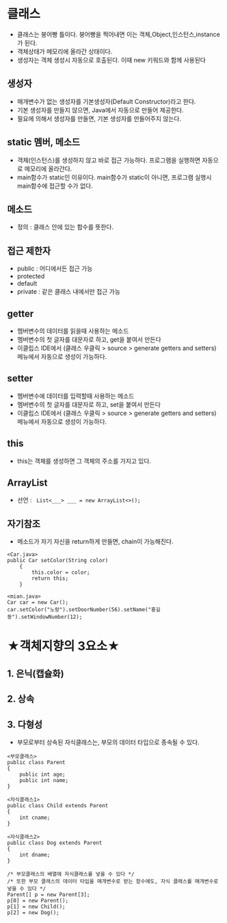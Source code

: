 # 클래스
* 클래스는 붕어빵 틀이다. 붕어빵을 찍어내면 이는 객체,Object,인스턴스,instance가 된다.
* 객체상태가 메모리에 올라간 상태이다. 
* 생성자는 객체 생성시 자동으로 호출된다. 이때 new 키워드와 함께 사용된다

## 생성자
* 매개변수가 없는 생성자를 기본생성자(Default Constructor)라고 한다.
* 기본 생성자를 만들지 않으면, Java에서 자동으로 만들어 제공한다.
* 필요에 의해서 생성자를 만들면, 기본 생성자를 만들어주지 않는다.

## static 멤버, 메소드
* 객체(인스턴스)를 생성하지 않고 바로 접근 가능하다. 프로그램을 실행하면 자동으로 메모리에 올라간다. 
* main함수가 static인 이유이다. main함수가 static이 아니면, 프로그램 실행시 main함수에 접근할 수가 없다.

## 메소드
* 정의 : 클래스 안에 있는 함수를 뜻한다.

## 접근 제한자
* public : 어디에서든 접근 가능
* protected
* default 
* private : 같은 클래스 내에서만 접근 가능

## getter
* 멤버변수의 데이터를 읽을때 사용하는 메소드
* 멤버변수의 첫 글자를 대문자로 하고, get을 붙여서 만든다
* 이클립스 IDE에서 (클래스 우클릭 > source > generate getters and setters) 메뉴에서 자동으로 생성이 가능하다.

## setter
* 멤버변수에 데이터를 입력할때 사용하는 메소드
* 멤버변수의 첫 글자를 대문자로 하고, set을 붙여서 만든다
* 이클립스 IDE에서 (클래스 우클릭 > source > generate getters and setters) 메뉴에서 자동으로 생성이 가능하다.

## this
* this는 객체를 생성하면 그 객체의 주소를 가지고 있다.

## ArrayList
* 선언 : <code> List<___> ___ = new ArrayList<>(); </code>

## 자기참조
* 메소드가 자기 자신을 return하게 만들면, chain이 가능해진다.
```
<Car.java>
public Car setColor(String color) 
	{
		this.color = color;
		return this;
	}
```
```
<mian.java>
Car car = new Car();
car.setColor("노랑").setDoorNumber(56).setName("홍길동").setWindowNumber(12);
```


# ★객체지향의 3요소★
## 1. 은닉(캡슐화)
## 2. 상속
## 3. 다형성
- 부모로부터 상속된 자식클래스는, 부모의 데이터 타입으로 종속될 수 있다.

```
<부모클래스>
public class Parent
{
	public int age;
	public int name;
}
```

```
<자식클래스1>
public class Child extends Parent
{
	int cname;
}
```

```
<자식클래스2>
public class Dog extends Parent
{
	int dname;
}
```

```
/* 부모클래스의 배열에 자식클래스를 넣을 수 있다 */
/* 또한 부모 클래스의 데이터 타입을 매개변수로 받는 함수에도, 자식 클래스를 매개변수로 넣을 수 있다 */
Parent[] p = new Parent[3];
p[0] = new Parent();
p[1] = new Child();
p[2] = new Dog();
```


